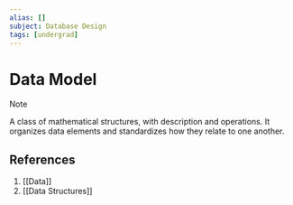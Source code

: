 ```yaml
---
alias: []
subject: Database Design
tags: [undergrad]
---
```

# Data Model

>[!note]
> A class of mathematical structures, with description and operations. It organizes data elements and standardizes how they relate to one another.

## References
1. [[Data]]
2. [[Data Structures]]